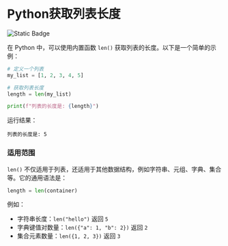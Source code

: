 # Python获取列表长度

![Static Badge](https://img.shields.io/badge/Generated_By-OpenAI-red)  

在 Python 中，可以使用内置函数 `len()` 获取列表的长度。以下是一个简单的示例：

```python
# 定义一个列表
my_list = [1, 2, 3, 4, 5]

# 获取列表长度
length = len(my_list)

print(f"列表的长度是: {length}")
```

运行结果：
```
列表的长度是: 5
```

### 适用范围
`len()` 不仅适用于列表，还适用于其他数据结构，例如字符串、元组、字典、集合等。它的通用语法是：
```python
length = len(container)
```

例如：
- 字符串长度：`len("hello")` 返回 `5`
- 字典键值对数量：`len({"a": 1, "b": 2})` 返回 `2`
- 集合元素数量：`len({1, 2, 3})` 返回 `3`